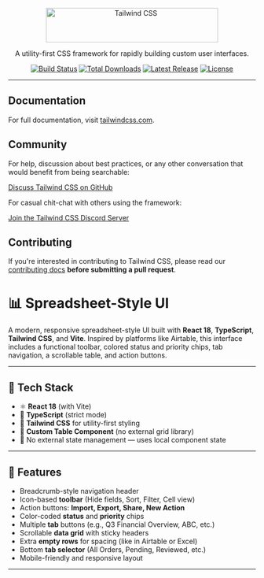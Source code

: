 <p align="center">
  <a href="https://tailwindcss.com" target="_blank">
    <picture>
      <source media="(prefers-color-scheme: dark)" srcset="https://raw.githubusercontent.com/tailwindlabs/tailwindcss/HEAD/.github/logo-dark.svg">
      <source media="(prefers-color-scheme: light)" srcset="https://raw.githubusercontent.com/tailwindlabs/tailwindcss/HEAD/.github/logo-light.svg">
      <img alt="Tailwind CSS" src="https://raw.githubusercontent.com/tailwindlabs/tailwindcss/HEAD/.github/logo-light.svg" width="350" height="70" style="max-width: 100%;">
    </picture>
  </a>
</p>

<p align="center">
  A utility-first CSS framework for rapidly building custom user interfaces.
</p>

<p align="center">
    <a href="https://github.com/tailwindlabs/tailwindcss/actions"><img src="https://img.shields.io/github/actions/workflow/status/tailwindlabs/tailwindcss/ci.yml?branch=main" alt="Build Status"></a>
    <a href="https://www.npmjs.com/package/tailwindcss"><img src="https://img.shields.io/npm/dt/tailwindcss.svg" alt="Total Downloads"></a>
    <a href="https://github.com/tailwindcss/tailwindcss/releases"><img src="https://img.shields.io/npm/v/tailwindcss.svg" alt="Latest Release"></a>
    <a href="https://github.com/tailwindcss/tailwindcss/blob/main/LICENSE"><img src="https://img.shields.io/npm/l/tailwindcss.svg" alt="License"></a>
</p>

---

## Documentation

For full documentation, visit [tailwindcss.com](https://tailwindcss.com/).

## Community

For help, discussion about best practices, or any other conversation that would benefit from being searchable:

[Discuss Tailwind CSS on GitHub](https://github.com/tailwindcss/tailwindcss/discussions)

For casual chit-chat with others using the framework:

[Join the Tailwind CSS Discord Server](https://discord.gg/7NF8GNe)

## Contributing

If you're interested in contributing to Tailwind CSS, please read our [contributing docs](https://github.com/tailwindcss/tailwindcss/blob/main/.github/CONTRIBUTING.md) **before submitting a pull request**.

# 📊 Spreadsheet-Style UI

A modern, responsive spreadsheet-style UI built with **React 18**, **TypeScript**, **Tailwind CSS**, and **Vite**. Inspired by platforms like Airtable, this interface includes a functional toolbar, colored status and priority chips, tab navigation, a scrollable table, and action buttons.

---

## 🚀 Tech Stack

- ⚛️ **React 18** (with Vite)
- 🧠 **TypeScript** (strict mode)
- 🎨 **Tailwind CSS** for utility-first styling
- 🧮 **Custom Table Component** (no external grid library)
- 📝 No external state management — uses local component state

---

## 📂 Features

- Breadcrumb-style navigation header  
- Icon-based **toolbar** (Hide fields, Sort, Filter, Cell view)  
- Action buttons: **Import, Export, Share, New Action**
- Color-coded **status** and **priority** chips  
- Multiple **tab** buttons (e.g., Q3 Financial Overview, ABC, etc.)
- Scrollable **data grid** with sticky headers  
- Extra **empty rows** for spacing (like in Airtable or Excel)
- Bottom **tab selector** (All Orders, Pending, Reviewed, etc.)
- Mobile-friendly and responsive layout  

---

